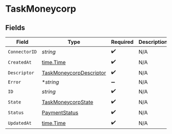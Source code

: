 # TaskMoneycorp


## Fields

| Field                                                                     | Type                                                                      | Required                                                                  | Description                                                               |
| ------------------------------------------------------------------------- | ------------------------------------------------------------------------- | ------------------------------------------------------------------------- | ------------------------------------------------------------------------- |
| `ConnectorID`                                                             | *string*                                                                  | :heavy_check_mark:                                                        | N/A                                                                       |
| `CreatedAt`                                                               | [time.Time](https://pkg.go.dev/time#Time)                                 | :heavy_check_mark:                                                        | N/A                                                                       |
| `Descriptor`                                                              | [TaskMoneycorpDescriptor](../../models/shared/taskmoneycorpdescriptor.md) | :heavy_check_mark:                                                        | N/A                                                                       |
| `Error`                                                                   | **string*                                                                 | :heavy_minus_sign:                                                        | N/A                                                                       |
| `ID`                                                                      | *string*                                                                  | :heavy_check_mark:                                                        | N/A                                                                       |
| `State`                                                                   | [TaskMoneycorpState](../../models/shared/taskmoneycorpstate.md)           | :heavy_check_mark:                                                        | N/A                                                                       |
| `Status`                                                                  | [PaymentStatus](../../models/shared/paymentstatus.md)                     | :heavy_check_mark:                                                        | N/A                                                                       |
| `UpdatedAt`                                                               | [time.Time](https://pkg.go.dev/time#Time)                                 | :heavy_check_mark:                                                        | N/A                                                                       |
